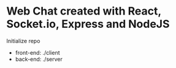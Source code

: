 # Web Chat created with React, Socket.io, Express and NodeJS
Initialize repo
<br/>
- front-end: ./client
- back-end: ./server
